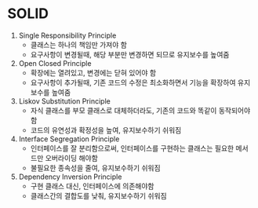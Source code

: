# SOLID
1) Single Responsibility Principle
    - 클래스는 하나의 책임만 가져야 함
    - 요구사항이 변경될때, 해당 부분만 변경하면 되므로 유지보수를 높여줌
2) Open Closed Principle
    - 확장에는 열려있고, 변경에는 닫혀 있어야 함
    - 요구사항이 추가될때, 기존 코드의 수정은 최소화하면서 기능을 확장하여 유지보수를 높여줌
3) Liskov Substitution Principle
    - 자식 클래스를 부모 클래스로 대체하더라도, 기존의 코드와 똑같이 동작되어야 함
    - 코드의 유연성과 확정성을 높여, 유지보수하기 쉬워짐
4) Interface Segregation Principle
    - 인터페이스를 잘 분리함으로써, 인터페이스를 구현하는 클래스는 필요한 메서드만 오버라이딩 해야함
    - 불필요한 종속성을 줄여, 유지보수하기 쉬워짐
5) Dependency Inversion Principle
    - 구현 클래스 대신, 인터페이스에 의존해야함
    - 클래스간의 결합도를 낮춰, 유지보수하기 쉬워짐
